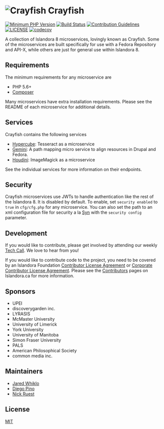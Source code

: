 # ![Crayfish](https://cloud.githubusercontent.com/assets/2371345/15409657/2dfb463a-1dec-11e6-9089-06df94ef3f37.png) Crayfish

[![Minimum PHP Version](https://img.shields.io/badge/php-%3E%3D%205.6-8892BF.svg?style=flat-square)](https://php.net/)
[![Build Status](https://travis-ci.com/Islandora-CLAW/Crayfish.svg?branch=master)](https://travis-ci.com/Islandora-CLAW/Crayfish)
[![Contribution Guidelines](http://img.shields.io/badge/CONTRIBUTING-Guidelines-blue.svg)](./CONTRIBUTING.md)
[![LICENSE](https://img.shields.io/badge/license-MIT-blue.svg?style=flat-square)](./LICENSE)
[![codecov](https://codecov.io/gh/Islandora-CLAW/Crayfish/branch/master/graph/badge.svg)](https://codecov.io/gh/Islandora-CLAW/Crayfish)

A collection of Islandora 8 microservices, lovingly known as Crayfish.  Some of the microservices are built specifically for use with a Fedora Repository and API-X, while others are just for general use within Islandora 8.

## Requirements

The minimum requirements for any microservice are

* PHP 5.6+
* [Composer](https://getcomposer.org/)

Many microservices have extra installation requirements.  Please see the README of each microservice for additional details.

## Services

Crayfish contains the following services

* [Hypercube](./Hypercube): Tesseract as a microservice
* [Gemini](./Gemini): A path mapping micro service to align resources in Drupal and Fedora.
* [Houdini](./Houdini): ImageMagick as a microservice

See the individual services for more information on their endpoints.

## Security

Crayfish microservices use JWTs to handle authentication like the rest of the Islandora 8.
It is disabled by default. To enable, set `security enabled` to `true` in `cfg/cfg.php` for any microservice.
You can also set the path to an xml configuration file for security a la [Syn][9] with the `security config` parameter.

## Development

If you would like to contribute, please get involved by attending our weekly 
[Tech Call][5]. We love to hear from you!

If you would like to contribute code to the project, you need to be covered by 
an Islandora Foundation [Contributor License Agreement][6] or 
[Corporate Contributor License Agreement][7]. Please see the 
[Contributors][8] pages on Islandora.ca for more information.

## Sponsors

* UPEI
* discoverygarden inc.
* LYRASIS
* McMaster University
* University of Limerick
* York University
* University of Manitoba
* Simon Fraser University
* PALS
* American Philosophical Society
* common media inc.

## Maintainers

* [Jared Whiklo](https://github.com/whikloj)
* [Diego Pino](https://github.com/diegopino)
* [Nick Ruest](https://github.com/ruebot)

## License

[MIT](https://opensource.org/licenses/MIT)

[5]: https://github.com/Islandora-CLAW/CLAW/wiki
[6]: http://islandora.ca/sites/default/files/islandora_cla.pdf
[7]: http://islandora.ca/sites/default/files/islandora_ccla.pdf
[8]: http://islandora.ca/resources/contributors
[9]: https://github.com/Islandora-CLAW/Syn/blob/master/conf/syn-settings.example.xml
